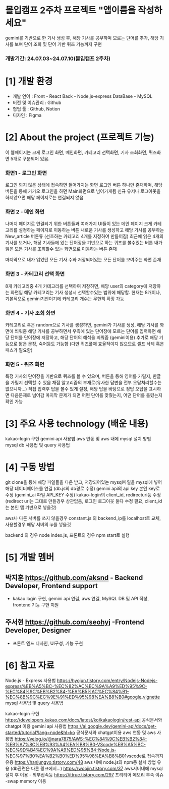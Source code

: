 # 몰입캠프 2주차 프로젝트  "앱이름을 작성하세요"

gemini를 기반으로 한 기사 생성 후, 해당 기사를 공부하며 모르는 단어를 추가, 해당 기사를 보며 단어 조회 및 단어 기반 퀴즈 기능까지 구현

### 개발기간: 24.07.03~24.07.10(몰입캠프 2주차)

# [1] 개발 환경

- 개발 언어 : Front - React Back - Node.js-express DataBase - MySQL
- 버전 및 이슈관리 : Github
- 협업 툴 : Github, Notion
- 디자인 : Figma

# [2] About the project (프로젝트 기능)
이 웹페이지는 크게 로그인 화면, 메인화면, 카테고리 선택화면, 기사 조회화면, 퀴즈화면 5개로 구분되어 있음.

### 화면1 - 로그인 화면
로그인 되지 않은 상태에 접속하면 들어가지는 화면
로그인 버튼 하나만 존재하며, 해당 버튼을 통해 카카오 로그인을 하면 Main화면으로 넘어가게됨
신규 유저나 로그아웃을 하지않으면 해당 페이지로는 연결되지 않음

### 화면 2 - 메인 화면
나머지 페이지로 연결되기 위한 버튼들과 여러가지 UI들이 있는 메인 페이지
크게 카테고리를 설정하는 페이지로 이동하는 버튼
새로운 기사를 생성하고 해당 기사를 공부하는 New_article 버튼류 (선호하는 카테고리 4개를 지정하여 만들어짐)
최근에 읽은 4개의 기사를 보거나, 해당 기사들에 있는 단어장을 기반으로 하는 퀴즈를 볼수있는 버튼
내가 읽은 모든 기사를 조회할수 있는 화면으로 이동하는 버튼 존재

마지막으로 내가 읽었던 모든 기사 수와 저장되어있는 모든 단어를 보여주는 화면 존재
### 화면 3 - 카테고리 선택 화면
8개 카테고리중 4개 카테고리를 선택하여 저장하면, 해당 user의 category에 저장하는 화면임
해당 카테고리는 기사 생성시 선택할수있는 범위에 해당함. 현재는 8개이나, 기본적으로 gemini기반이기에 카테고리 개수는 무한히 확장 가능

### 화면 4 - 기사 조회 화면
카테고리로 혹은 random으로 기사를 생성하면, gemini가 기사를 생성, 해당 기사를 화면에 띄워줌
해당 기사를 공부하면서 우측에 있는 단어장에 모르는 단어를 입력하면 해당 단어를 단어장에 저장하고, 해당 단어의 해석을 띄워줌 (gemini이용)
추가로 해당 기능으로 짧은 문장, 숙어등도 가능함 (다만 퀴즈풀때 효율적이지 않으므로 셀프 삭제 혹은 패스가 필요함)

### 화면 5 - 퀴즈 화면
특정 기사의 단어장을 기반으로 퀴즈를 볼 수 있으며, 버튼을 통해 영어를 가릴지, 한글을 가릴지 선택할 수 있음
채점 알고리즘의 부재로(유사한 답변을 전부 오답처리할수는 없으니까...) 직접 입력후 답을 볼수 있게 설정, 해당 답을 바탕으로 정답 오답을 표시하면 다음문제로 넘어감
마지막 문제가 되면 어떤 단어를 맞췄는지, 어떤 단어를 틀렸는지 확인 가능

# [3] 주요 사용 technology (배운 내용)
kakao-login 구현
gemini api 사용법
aws 연동 및 aws 내에 mysql 설치 방법
mysql db 사용법 및 query 사용법


# [4] 구동 방법
git clone을 통해 해당 파일들을 다운 받고, 저장되어있는 mysql파일을 mysql에 넣어 해당 데이터베이스를 연결 (db.js의 db경로 수정)
gemini api의 api key 본인 key로 수정 (gemini_ai 파일 API_KEY 수정)
kakao-login의 client_id, redirecturi등 수정 (redirect uri는 그대로 만들경우 상관없음, 로그인 로그아웃 둘다 수정 필요, client_id는 본인 앱 기반으로 넣을것)

aws나 다른 서버를 쓰지 않을경우 constant.js 의 backend_ip를 localhost로 교체, 사용할경우 해당 서버의 ip를 넣을것

backend 의 경우 node index.js, 프론트의 경우 npm start로 실행


# [5] 개발 멤버

## 박지훈 <https://github.com/aksnd> - Backend Developer, Frontend support
- kakao login 구현, gemini api 연결, aws 연결, MySQL DB 및 API 작성, frontend 기능 구현 지원
## 주서현 <https://github.com/seohyj> -Frontend Developer, Designer
- 프론트 엔드 디자인, UI구성, 기능 구현


# [6] 참고 자료
Node.js - Express 사용법
<https://hyojun.tistory.com/entry/Nodejs-Nodejs-express%EB%A5%BC-%EC%82%AC%EC%9A%A9%ED%95%9C-%EC%84%9C%EB%B2%84-%EA%B5%AC%EC%84%B1-%EC%8B%9C%EC%9E%91%ED%95%98%EA%B8%B0#google_vignette>
mysql 사용법 및 query 사용법

kakao-login 구현
<https://developers.kakao.com/docs/latest/ko/kakaologin/rest-api> 공식문서와 chatgpt 이용
gemini api 사용법
<https://ai.google.dev/gemini-api/docs/get-started/tutorial?lang=node&hl=ko> 공식문서와 chatgpt이용
aws 연동 및 aws 사용법
<https://velog.io/@nara7875/AWS-%EC%84%9C%EB%B2%84-%EB%A7%8C%EB%93%A4%EA%B8%B0-VScode%EB%A5%BC-%EC%9D%B4%EC%9A%A9%ED%95%B4-Node.js-%EC%97%B0%EA%B2%B0%ED%95%98%EA%B8%B01>vscode로 접속까지 유용
<https://hanjungyo.tistory.com/48> aws 내에 node.js와 npm등 설치 방법 유용 (db관련은 다른 링크에서...)
<https://woojin.tistory.com/37> aws서버내에 mysql 설치 후 이용 - 외부접속등
<https://ittrue.tistory.com/297> 프리티어 메모리 부족 이슈 -swap memory 이용

